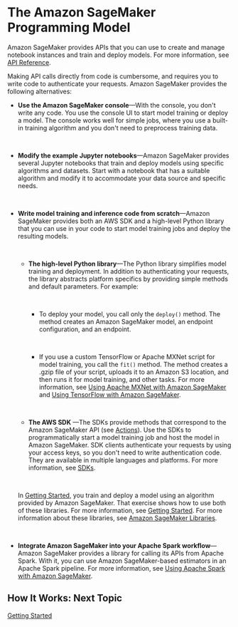 # The Amazon SageMaker Programming Model<a name="how-it-works-prog-model"></a>

Amazon SageMaker provides APIs that you can use to create and manage notebook instances and train and deploy models\. For more information, see [API Reference](API_Reference.md)\. 

Making API calls directly from code is cumbersome, and requires you to write code to authenticate your requests\. Amazon SageMaker provides the following alternatives:

+ **Use the Amazon SageMaker console**—With the console, you don't write any code\. You use the console UI to start model training or deploy a model\. The console works well for simple jobs, where you use a built\-in training algorithm and you don't need to preprocess training data\. 

   

+ **Modify the example Jupyter notebooks**—Amazon SageMaker provides several Jupyter notebooks that train and deploy models using specific algorithms and datasets\. Start with a notebook that has a suitable algorithm and modify it to accommodate your data source and specific needs\.

   

+ **Write model training and inference code from scratch**—Amazon SageMaker provides both an AWS SDK and a high\-level Python library that you can use in your code to start model training jobs and deploy the resulting models\.

   

  + **The high\-level Python library**—The Python library simplifies model training and deployment\. In addition to authenticating your requests, the library abstracts platform specifics by providing simple methods and default parameters\. For example:

     

    + To deploy your model, you call only the `deploy()` method\. The method creates an Amazon SageMaker model, an endpoint configuration, and an endpoint\.

       

    + If you use a custom TensorFlow or Apache MXNet script for model training, you call the `fit()` method\. The method creates a \.gzip file of your script, uploads it to an Amazon S3 location, and then runs it for model training, and other tasks\. For more information, see [Using Apache MXNet with Amazon SageMaker](mxnet.md) and [Using TensorFlow with Amazon SageMaker](tf.md)\.

       

  + **The AWS SDK** —The SDKs provide methods that correspond to the Amazon SageMaker API \(see [Actions](API_Operations.md)\)\. Use the SDKs to programmatically start a model training job and host the model in Amazon SageMaker\. SDK clients authenticate your requests by using your access keys, so you don't need to write authentication code\. They are available in multiple languages and platforms\. For more information, see [SDKs](https://aws.amazon.com/tools/)\. 

     

  In [Getting Started](gs.md), you train and deploy a model using an algorithm provided by Amazon SageMaker\. That exercise shows how to use both of these libraries\. For more information, see [Getting Started](gs.md)\. For more information about these libraries, see [Amazon SageMaker Libraries](libraries.md)\.

   

+ **Integrate Amazon SageMaker into your Apache Spark workflow**—Amazon SageMaker provides a library for calling its APIs from Apache Spark\. With it, you can use Amazon SageMaker\-based estimators in an Apache Spark pipeline\. For more information, see [Using Apache Spark with Amazon SageMaker](apache-spark.md)\.

## How It Works: Next Topic<a name="howitwork-prog-model-nextstep"></a>

 [Getting Started](gs.md) 